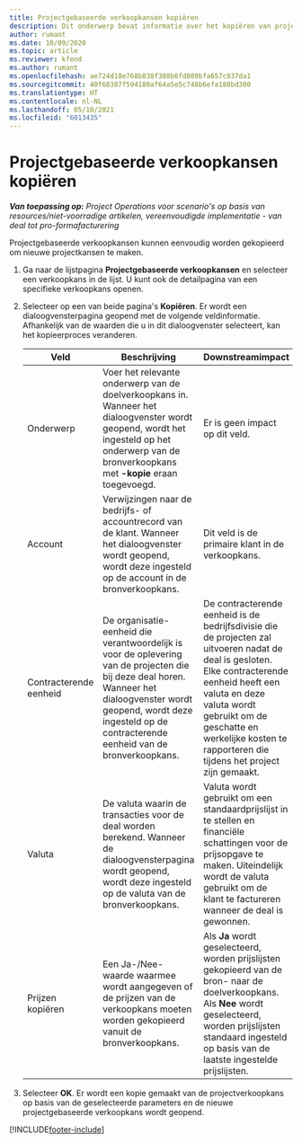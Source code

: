 ```yaml
---
title: Projectgebaseerde verkoopkansen kopiëren
description: Dit onderwerp bevat informatie over het kopiëren van projectgebaseerde verkoopkansen in Project Operations.
author: rumant
ms.date: 10/09/2020
ms.topic: article
ms.reviewer: kfend
ms.author: rumant
ms.openlocfilehash: ae724d18e768b838f388b6fd089bfa657c937da1
ms.sourcegitcommit: 40f68387f594180af64a5e5c748b6efa188bd300
ms.translationtype: HT
ms.contentlocale: nl-NL
ms.lasthandoff: 05/10/2021
ms.locfileid: "6013435"
---
```

# <a name="copy-project-based-opportunities"></a>Projectgebaseerde verkoopkansen kopiëren

_**Van toepassing op:** Project Operations voor scenario's op basis van resources/niet-voorradige artikelen, vereenvoudigde implementatie - van deal tot pro-formafacturering_


Projectgebaseerde verkoopkansen kunnen eenvoudig worden gekopieerd om nieuwe projectkansen te maken. 

1. Ga naar de lijstpagina **Projectgebaseerde verkoopkansen** en selecteer een verkoopkans in de lijst. U kunt ook de detailpagina van een specifieke verkoopkans openen. 
2. Selecteer op een van beide pagina's **Kopiëren**. Er wordt een dialoogvensterpagina geopend met de volgende veldinformatie. Afhankelijk van de waarden die u in dit dialoogvenster selecteert, kan het kopieerproces veranderen.

    | **Veld** | **Beschrijving** | **Downstreamimpact** |
    | --- | --- | --- |
    | Onderwerp | Voer het relevante onderwerp van de doelverkoopkans in. Wanneer het dialoogvenster wordt geopend, wordt het ingesteld op het onderwerp van de bronverkoopkans met **-kopie** eraan toegevoegd. | Er is geen impact op dit veld. |
    | Account | Verwijzingen naar de bedrijfs- of accountrecord van de klant. Wanneer het dialoogvenster wordt geopend, wordt deze ingesteld op de account in de bronverkoopkans. | Dit veld is de primaire klant in de verkoopkans. |
    | Contracterende eenheid | De organisatie-eenheid die verantwoordelijk is voor de oplevering van de projecten die bij deze deal horen. Wanneer het dialoogvenster wordt geopend, wordt deze ingesteld op de contracterende eenheid van de bronverkoopkans. | De contracterende eenheid is de bedrijfsdivisie die de projecten zal uitvoeren nadat de deal is gesloten. Elke contracterende eenheid heeft een valuta en deze valuta wordt gebruikt om de geschatte en werkelijke kosten te rapporteren die tijdens het project zijn gemaakt. |
    | Valuta | De valuta waarin de transacties voor de deal worden berekend. Wanneer de dialoogvensterpagina wordt geopend, wordt deze ingesteld op de valuta van de bronverkoopkans. | Valuta wordt gebruikt om een standaardprijslijst in te stellen en financiële schattingen voor de prijsopgave te maken. Uiteindelijk wordt de valuta gebruikt om de klant te factureren wanneer de deal is gewonnen. |
    | Prijzen kopiëren | Een Ja-/Nee-waarde waarmee wordt aangegeven of de prijzen van de verkoopkans moeten worden gekopieerd vanuit de bronverkoopkans. | Als **Ja** wordt geselecteerd, worden prijslijsten gekopieerd van de bron- naar de doelverkoopkans. Als **Nee** wordt geselecteerd, worden prijslijsten standaard ingesteld op basis van de laatste ingestelde prijslijsten. |

3. Selecteer **OK**. Er wordt een kopie gemaakt van de projectverkoopkans op basis van de geselecteerde parameters en de nieuwe projectgebaseerde verkoopkans wordt geopend.


[!INCLUDE[footer-include](../includes/footer-banner.md)]